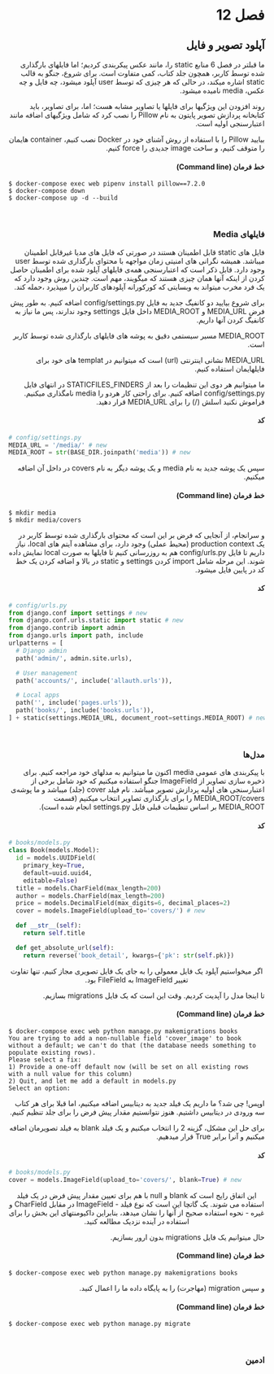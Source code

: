 <h1 dir="rtl">
فصل 12
</h1>

<h2 dir="rtl">
آپلود تصویر و فایل
</h2>

<p dir="rtl">
ما قبلتر در فصل 6 منابع static را، مانند عکس پیکربندی کردیم؛ اما فایلهای بارگذاری شده توسط کاربر، همچون جلد کتاب، کمی متفاوت است. برای شروع، جنگو به قالب static اشاره میکند، در حالی که هر چیزی که توسط user آپلود میشود، چه فایل و چه عکس، media نامیده میشود.
</p>
<p dir="rtl">
روند افزودن این ویژگیها برای فایلها یا تصاویر مشابه هست؛ اما، برای تصاویر، باید کتابخانه پردازش تصویر پایتون به نام Pillow را نصب کرد که شامل ویژگیهای اضافه مانند اعتبارسنجی اولیه است.
</p>
<p dir="rtl">
بیایید Pillow را با استفاده از روش آشنای خود در Docker نصب کنیم، container هایمان را متوقف کنیم، و ساخت image جدیدی را force کنیم.
</p>
<h4 dir="rtl">
خط فرمان (Command line)
</h4>

```
$ docker-compose exec web pipenv install pillow==7.2.0
$ docker-compose down
$ docker-compose up -d --build
```

<br>

<h3 dir="rtl">
فایلهای Media
</h3>
<p dir="rtl">
فایل های static قابل اطمینان هستند در صورتی که فایل های مدیا غیرقابل اطمینان میباشد. همیشه نگرانی های امنیتی زمان مواجهه با محتوای بارگذاری شده توسط user وجود دارد. قابل ذکر است که اعتبارسنجی همه‌ی فایلهای آپلود شده برای اطمینان حاصل کردن از اینکه آنها همان چیزی هستند که میگویند، مهم است. چندین روش وجود دارد که یک فرد مخرب میتواند به وبسایتی که کورکورانه آپلودهای کاربران را میپذیرد ،حمله کند.
</p>
<p dir="rtl">
برای شروع بیایید دو کانفیگ جدید به فایل config/settings.py اضافه کنیم. به طور پیش فرض MEDIA_URL  و MEDIA_ROOT داخل فایل settings وجود ندارند، پس ما نیاز به کانفیگ کردن آنها داریم.
</p>
<p dir="rtl">
MEDIA_ROOT  مسیر سیستمی دقیق به پوشه های فایلهای بارگذاری شده توسط کاربر است.
</p>
<p dir="rtl">
MEDIA_URL  نشانی اینترنتی (url) است که میتوانیم در templat های خود برای فایلهایمان استفاده کنیم.
</p>
<p dir="rtl">
ما میتوانیم هر دوی این تنظیمات را بعد از STATICFILES_FINDERS در انتهای فایل config/settings.py اضافه کنیم. برای راحتی کار هردو را media نامگذاری میکنیم. فراموش نکنید اسلش (/) را برای MEDIA_URL قرار دهید.
</p>
<h4 dir="rtl">
کد
</h4>

```python
# config/settings.py
MEDIA_URL = '/media/' # new
MEDIA_ROOT = str(BASE_DIR.joinpath('media')) # new
```

<p dir="rtl">
سپس یک پوشه جدید به نام media و یک پوشه دیگر به نام covers در داخل آن اضافه میکنیم.
</p>
<h4 dir="rtl">
خط فرمان (Command line)
</h4>

```
$ mkdir media
$ mkdir media/covers
```

<p dir="rtl">
و سرانجام، از آنجایی که فرض بر این است که محتوای بارگذاری شده توسط کاربر در یک production context  (محیط عملی) وجود دارد، برای مشاهده آیتم های local، نیاز داریم تا فایل config/urls.py هم به روزرسانی کنیم تا فایلها به صورت local نمایش داده شوند. این مرحله شامل import کردن settings  و static در بالا و اضافه کردن یک خط کد در پایین فایل میشود.
</p>
<h4 dir="rtl">
کد
</h4>

```python
# config/urls.py
from django.conf import settings # new
from django.conf.urls.static import static # new
from django.contrib import admin
from django.urls import path, include
urlpatterns = [
  # Django admin
  path('admin/', admin.site.urls),

  # User management
  path('accounts/', include('allauth.urls')),

  # Local apps
  path('', include('pages.urls')),
  path('books/', include('books.urls')),
] + static(settings.MEDIA_URL, document_root=settings.MEDIA_ROOT) # new
```

<br>

<h3 dir="rtl">
مدل‌ها
</h3>
<p dir="rtl">
با پیکربندی های عمومی media اکنون ما میتوانیم به مدلهای خود مراجعه کنیم. برای ذخیره سازی تصاویر از ImageField جنگو استفاده میکنیم که خود شامل برخی از اعتبارسنجی های اولیه پردازش تصویر میباشد.
نام فیلد cover (جلد) میباشد و ما پوشه‌ی MEDIA_ROOT/covers را برای بارگذاری تصاویر انتخاب میکنیم (قسمت MEDIA_ROOT بر اساس تنظیمات قبلی فایل settings.py انجام شده است).
</p>
<h4 dir="rtl">
کد
</h4>

```python
# books/models.py
class Book(models.Model):
  id = models.UUIDField(
    primary_key=True,
    default=uuid.uuid4,
    editable=False)
  title = models.CharField(max_length=200)
  author = models.CharField(max_length=200)
  price = models.DecimalField(max_digits=6, decimal_places=2)
  cover = models.ImageField(upload_to='covers/') # new

  def __str__(self):
    return self.title

  def get_absolute_url(self):
    return reverse('book_detail', kwargs={'pk': str(self.pk)})
```
<center>
<p dir="rtl">
اگر میخواستیم آپلود یک فایل معمولی را به جای یک فایل تصویری مجاز کنیم، تنها تفاوت تغییر ImageField به FileField بود.
</p>
</center>

<p dir="rtl">
تا اینجا مدل را آپدیت کردیم. وقت این است که یک فایل migrations بسازیم.
</p>
<h4 dir="rtl">
خط فرمان (Command line)
</h4>

```
$ docker-compose exec web python manage.py makemigrations books
You are trying to add a non-nullable field 'cover_image' to book without a default; we can't do that (the database needs something to populate existing rows).
Please select a fix:
1) Provide a one-off default now (will be set on all existing rows with a null value for this column)
2) Quit, and let me add a default in models.py
Select an option:
```
<p dir="rtl">
اوپس! چی شد؟ ما داریم یک فیلد جدید به دیتابیس اضافه میکنیم، اما قبلا برای هر کتاب سه ورودی در دیتابیس داشتیم. هنوز نتوانستیم مقدار پیش فرض را برای جلد تنظیم کنیم.
</p>
<p dir="rtl">
برای حل این مشکل، گزینه 2 را انتخاب میکنیم و یک فیلد blank به فیلد تصویرمان اضافه میکنیم و آنرا برابر True قرار میدهیم.
</p>
<h4 dir="rtl">
کد
</h4>

```python
# books/models.py
cover = models.ImageField(upload_to='covers/', blank=True) # new
```
<center>
<p dir="rtl">
این اتفاق رایج است که blank و null با هم برای تعیین مقدار پیش فرض در یک فیلد استفاده می شوند. یک گاتچا این است که نوع فیلد - ImageField در مقابل CharField و غیره - نحوه استفاده صحیح از آنها را نشان میدهد، بنابراین داکیومنتهای این بخش را برای استفاده در آینده نزدیک مطالعه کنید.
</p>
</center>

<p dir="rtl">
حال میتوانیم یک فایل migrations بدون ارور بسازیم.
</p>
<h4 dir="rtl">
خط فرمان (Command line)
</h4>

```
$ docker-compose exec web python manage.py makemigrations books
```
<p dir="rtl">
و سپس migration (مهاجرت) را به پایگاه داده ما را اعمال کنید.
</p>
<h4 dir="rtl">
خط فرمان (Command line)
</h4>

```
$ docker-compose exec web python manage.py migrate
```

<br>

<h3 dir="rtl">
ادمین
</h3>


